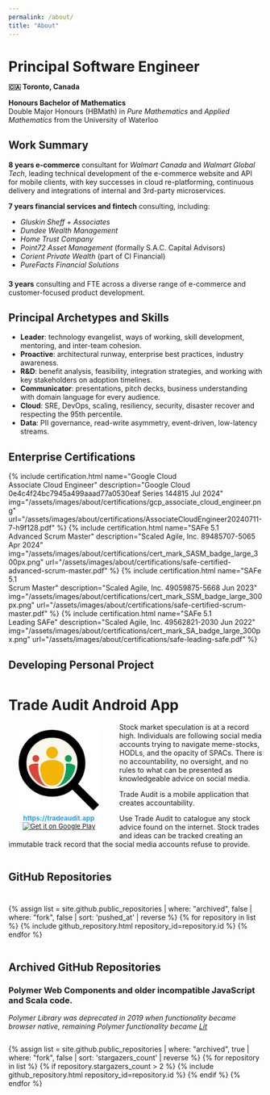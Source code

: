 ```yaml
---
permalink: /about/
title: "About"
---
```

<div class="img-bg" style="
  background-image:url('/assets/images/about/bg.jpg');
  max-width: 1040px;">

  <h1 style="margin-bottom:0">Principal Software Engineer</h1>
  <p>
    <strong> 🇨🇦&nbsp;Toronto, Canada</strong>
  </p>

  <p>
    <strong>Honours Bachelor of Mathematics</strong><br>
    Double Major Honours (HBMath) in <i>Pure Mathematics</i> and <i>Applied Mathematics</i> from the University of Waterloo
  </p>

  <h2 id="work-summary">Work Summary</h2>

  <p>
    <strong>8 years e-commerce</strong> consultant for <em>Walmart Canada</em> and <em>Walmart Global Tech</em>, leading technical development of the e-commerce website 
    and API for mobile clients, with key successes in cloud re-platforming, continuous delivery and integrations of internal and 3rd-party microservices.
  </p>

  <p>
    <strong>7 years financial services and fintech</strong> consulting, including:
  </p> 
  <ul style="padding-bottom:0.5em">
    <li><em>Gluskin Sheff + Associates</em></li>
    <li><em>Dundee Wealth Management</em></li>
    <li><em>Home Trust Company</em></li>
    <li><em>Point72 Asset Management</em> (formally S.A.C. Capital Advisors)</li>
    <li><em>Corient Private Wealth</em> (part of CI Financial)</li>
    <li><em>PureFacts Financial Solutions</em></li>
  </ul>

  <p>
    <strong>3 years</strong> consulting and FTE across a diverse range of e-commerce and customer-focused product development.
  </p>
</div>

## Principal Archetypes and Skills

- **Leader**: technology evangelist, ways of working, skill development, mentoring, and inter-team cohesion.
- **Proactive**: architectural runway, enterprise best practices, industry awareness.
- **R&D**: benefit analysis, feasibility, integration strategies, and working with key stakeholders on adoption timelines.
- **Communicator**: presentations, pitch decks, business understanding with domain language for every audience.
- **Cloud**: SRE, DevOps, scaling, resiliency, security, disaster recover and respecting the 95th percentile.
- **Data**: PII governance, read-write asymmetry, event-driven, low-latency streams.

## Enterprise Certifications

<div>
{%
include certification.html
name="Google Cloud<br>Associate Cloud Engineer"
description="Google Cloud 0e4c4f24bc7945a499aaad77a0530eaf Series 144815 Jul 2024"
img="/assets/images/about/certifications/gcp_associate_cloud_engineer.png"
url="/assets/images/about/certifications/AssociateCloudEngineer20240711-7-h9f128.pdf"
%}
{%
include certification.html
name="SAFe 5.1<br>Advanced Scrum Master"
description="Scaled Agile, Inc. 89485707-5065 Apr 2024"
img="/assets/images/about/certifications/cert_mark_SASM_badge_large_300px.png"
url="/assets/images/about/certifications/safe-certified-advanced-scrum-master.pdf"
%}
{%
include certification.html
name="SAFe 5.1<br>Scrum Master"
description="Scaled Agile, Inc. 49059875-5668 Jun 2023"
img="/assets/images/about/certifications/cert_mark_SSM_badge_large_300px.png"
url="/assets/images/about/certifications/safe-certified-scrum-master.pdf"
%}
{%
include certification.html
name="SAFe 5.1<br>Leading SAFe"
description="Scaled Agile, Inc. 49562821-2030 Jun 2022"
img="/assets/images/about/certifications/cert_mark_SA_badge_large_300px.png"
url="/assets/images/about/certifications/safe-leading-safe.pdf"
%}
</div>

## Developing Personal Project

<div class="img-bg" style="
  background-image: url('/assets/images/about/dancing_robots.jpg');
  margin-top: 50px;
  margin-bottom: 30px;
  max-width: 1040px;
">
  <h1>Trade Audit Android App</h1>
  
  <style>
    @media(min-width: 400px) {
      .img-fill {
        float: left;
        margin-right: 20px;
        margin-bottom: 4px;
      }
    }
  </style>
  <div class="img-fill" style="
    text-align: center;
    margin-bottom: 1em;
    font-size: small;
  ">
    <a href="https://tradeaudit.app" target="_blank" style="text-decoration: none;">
     <img src="/assets/images/about/tradeauditapp.png" title="Trade Audit Mobile App" 
      style="
        width: 160px;
        box-shadow: none;
        padding: 14px 20px 4px 20px;
      " alt="Trade Audit"/><br/>
     <span style="font-weight:bold;color:#1da1f2;">https://tradeaudit.app</span>
    </a><br>
    <a href="https://play.google.com/store/apps/details?id=app.tradeaudit" target="_blank"><img alt="Get it on Google Play" style="height:60px;box-shadow:none;" height="60" src="https://play.google.com/intl/en_us/badges/static/images/badges/en_badge_web_generic.png"></a>
  </div>
  <p>
    Stock market speculation is at a record high. Individuals are following social media accounts trying
    to navigate meme-stocks, HODLs, and the opacity of SPACs. There is no accountability, no oversight, and 
    no rules to what can be presented as knowledgeable advice on social media.
  </p>
  <p>
    Trade Audit is a mobile application that creates accountability.
  </p>
  <p>
    Use Trade Audit to catalogue any stock advice found on the internet.  Stock trades and ideas can be tracked 
    creating an immutable track record that the social media accounts refuse to provide.
  </p>
  <div style="height:0;clear:left"></div>
</div>

## GitHub Repositories

<div style="
  display: flex;
  flex-wrap: wrap;
  -webkit-flex-wrap: wrap;
  list-style: none;
  padding-inline-start: 0px;
  padding-top: 0.75em;
">

{% assign list = site.github.public_repositories | where: "archived", false | where: "fork", false | sort: 'pushed_at' | reverse %}
{% for repository in list %}
  {% include github_repository.html repository_id=repository.id %}
{% endfor %}

</div>

## Archived GitHub Repositories

### Polymer Web Components and older incompatible JavaScript and Scala code.

*Polymer Library was deprecated in 2019 when functionality became browser native, <wbr>remaining Polymer functionality became [Lit](https://lit.dev/)*

<div style="display:flex;flex-wrap:wrap;-webkit-flex-wrap:wrap;list-style:none;padding-inline-start:0px;">

{% assign list = site.github.public_repositories | where: "archived", true | where: "fork", false | sort: 'stargazers_count' | reverse %}
{% for repository in list %}
{% if repository.stargazers_count > 2 %}
  {% include github_repository.html repository_id=repository.id %}
{% endif %}
{% endfor %}
  
</div>
